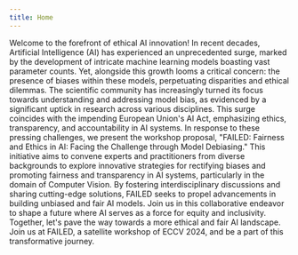 ```yaml
---
title: Home
---
```



Welcome to the forefront of ethical AI innovation! In recent decades, Artificial Intelligence (AI) has experienced an unprecedented surge, marked by the development of intricate machine learning models boasting vast parameter counts. Yet, alongside this growth looms a critical concern: the presence of biases within these models, perpetuating disparities and ethical dilemmas. The scientific community has increasingly turned its focus towards understanding and addressing model bias, as evidenced by a significant uptick in research across various disciplines. This surge coincides with the impending European Union's AI Act, emphasizing ethics, transparency, and accountability in AI systems. In response to these pressing challenges, we present the workshop proposal, "FAILED: Fairness and Ethics in AI: Facing the Challenge through Model Debiasing." This initiative aims to convene experts and practitioners from diverse backgrounds to explore innovative strategies for rectifying biases and promoting fairness and transparency in AI systems, particularly in the domain of Computer Vision. By fostering interdisciplinary discussions and sharing cutting-edge solutions, FAILED seeks to propel advancements in building unbiased and fair AI models. Join us in this collaborative endeavor to shape a future where AI serves as a force for equity and inclusivity. Together, let's pave the way towards a more ethical and fair AI landscape. Join us at FAILED, a satellite workshop of ECCV 2024, and be a part of this transformative journey.
